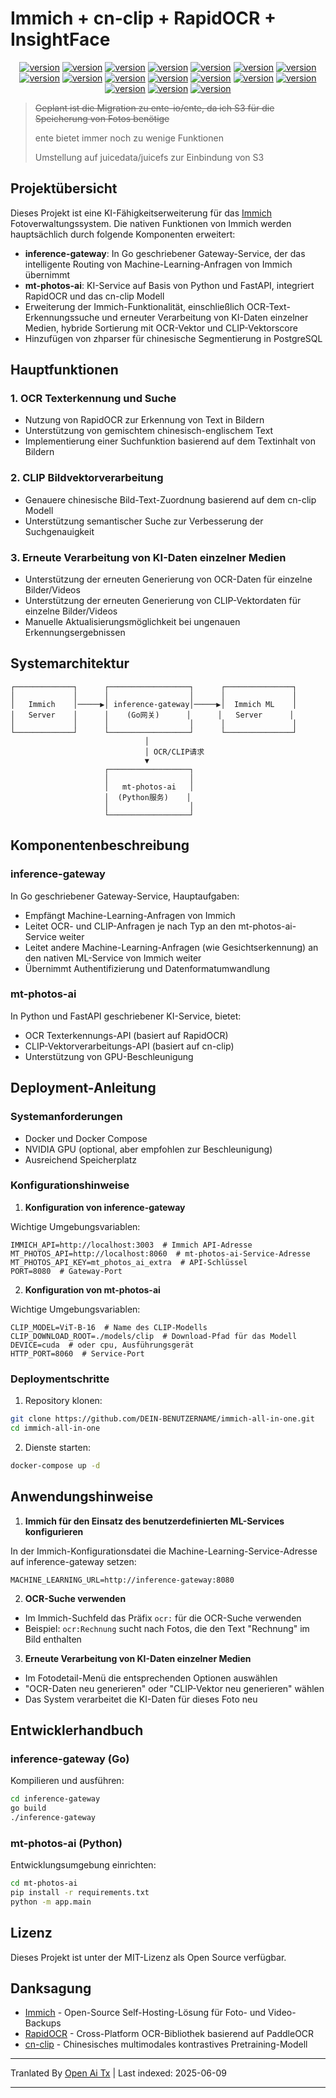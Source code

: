 # Immich + cn-clip + RapidOCR + InsightFace

<div style="text-align: center"><p><a href="https://openaitx.github.io/view.html?user=eric-gitta-moore&project=immich-all-in-one&lang=en"><img src="https://img.shields.io/badge/EN-white" alt="version"></a> <a href="https://openaitx.github.io/view.html?user=eric-gitta-moore&project=immich-all-in-one&lang=zh-CN"><img src="https://img.shields.io/badge/简中-white" alt="version"></a> <a href="https://openaitx.github.io/view.html?user=eric-gitta-moore&project=immich-all-in-one&lang=zh-TW"><img src="https://img.shields.io/badge/繁中-white" alt="version"></a> <a href="https://openaitx.github.io/view.html?user=eric-gitta-moore&project=immich-all-in-one&lang=ja"><img src="https://img.shields.io/badge/日本語-white" alt="version"></a> <a href="https://openaitx.github.io/view.html?user=eric-gitta-moore&project=immich-all-in-one&lang=ko"><img src="https://img.shields.io/badge/한국어-white" alt="version"></a> <a href="https://openaitx.github.io/view.html?user=eric-gitta-moore&project=immich-all-in-one&lang=th"><img src="https://img.shields.io/badge/ไทย-white" alt="version"></a> <a href="https://openaitx.github.io/view.html?user=eric-gitta-moore&project=immich-all-in-one&lang=fr"><img src="https://img.shields.io/badge/Français-white" alt="version"></a> <a href="https://openaitx.github.io/view.html?user=eric-gitta-moore&project=immich-all-in-one&lang=de"><img src="https://img.shields.io/badge/Deutsch-white" alt="version"></a> <a href="https://openaitx.github.io/view.html?user=eric-gitta-moore&project=immich-all-in-one&lang=es"><img src="https://img.shields.io/badge/Español-white" alt="version"></a> <a href="https://openaitx.github.io/view.html?user=eric-gitta-moore&project=immich-all-in-one&lang=it"><img src="https://img.shields.io/badge/Italiano-white" alt="version"></a> <a href="https://openaitx.github.io/view.html?user=eric-gitta-moore&project=immich-all-in-one&lang=ru"><img src="https://img.shields.io/badge/Русский-white" alt="version"></a> <a href="https://openaitx.github.io/view.html?user=eric-gitta-moore&project=immich-all-in-one&lang=pt"><img src="https://img.shields.io/badge/Português-white" alt="version"></a> <a href="https://openaitx.github.io/view.html?user=eric-gitta-moore&project=immich-all-in-one&lang=nl"><img src="https://img.shields.io/badge/Nederlands-white" alt="version"></a> <a href="https://openaitx.github.io/view.html?user=eric-gitta-moore&project=immich-all-in-one&lang=pl"><img src="https://img.shields.io/badge/Polski-white" alt="version"></a> <a href="https://openaitx.github.io/view.html?user=eric-gitta-moore&project=immich-all-in-one&lang=ar"><img src="https://img.shields.io/badge/العربية-white" alt="version"></a> <a href="https://openaitx.github.io/view.html?user=eric-gitta-moore&project=immich-all-in-one&lang=tr"><img src="https://img.shields.io/badge/Türkçe-white" alt="version"></a> <a href="https://openaitx.github.io/view.html?user=eric-gitta-moore&project=immich-all-in-one&lang=vi"><img src="https://img.shields.io/badge/Tiếng Việt-white" alt="version"></a> </p></div>

> ~~Geplant ist die Migration zu ente-io/ente, da ich S3 für die Speicherung von Fotos benötige~~
> 
> ente bietet immer noch zu wenige Funktionen
> 
> Umstellung auf juicedata/juicefs zur Einbindung von S3

## Projektübersicht

Dieses Projekt ist eine KI-Fähigkeitserweiterung für das [Immich](https://github.com/immich-app/immich) Fotoverwaltungssystem. Die nativen Funktionen von Immich werden hauptsächlich durch folgende Komponenten erweitert:

- **inference-gateway**: In Go geschriebener Gateway-Service, der das intelligente Routing von Machine-Learning-Anfragen von Immich übernimmt
- **mt-photos-ai**: KI-Service auf Basis von Python und FastAPI, integriert RapidOCR und das cn-clip Modell
- Erweiterung der Immich-Funktionalität, einschließlich OCR-Text-Erkennungssuche und erneuter Verarbeitung von KI-Daten einzelner Medien, hybride Sortierung mit OCR-Vektor und CLIP-Vektorscore
- Hinzufügen von zhparser für chinesische Segmentierung in PostgreSQL

## Hauptfunktionen

### 1. OCR Texterkennung und Suche

- Nutzung von RapidOCR zur Erkennung von Text in Bildern
- Unterstützung von gemischtem chinesisch-englischem Text
- Implementierung einer Suchfunktion basierend auf dem Textinhalt von Bildern

### 2. CLIP Bildvektorverarbeitung

- Genauere chinesische Bild-Text-Zuordnung basierend auf dem cn-clip Modell
- Unterstützung semantischer Suche zur Verbesserung der Suchgenauigkeit

### 3. Erneute Verarbeitung von KI-Daten einzelner Medien

- Unterstützung der erneuten Generierung von OCR-Daten für einzelne Bilder/Videos
- Unterstützung der erneuten Generierung von CLIP-Vektordaten für einzelne Bilder/Videos
- Manuelle Aktualisierungsmöglichkeit bei ungenauen Erkennungsergebnissen

## Systemarchitektur

```
┌─────────────┐      ┌──────────────────┐      ┌───────────────┐
│             │      │                  │      │               │
│   Immich    │─────▶│ inference-gateway│─────▶│  Immich ML    │
│   Server    │      │    (Go网关)      │      │   Server      │
│             │      │                  │      │               │
└─────────────┘      └──────────────────┘      └───────────────┘
                              │
                              │ OCR/CLIP请求
                              ▼
                     ┌──────────────────┐
                     │                  │
                     │   mt-photos-ai   │
                     │  (Python服务)    │
                     │                  │
                     └──────────────────┘
```

## Komponentenbeschreibung

### inference-gateway

In Go geschriebener Gateway-Service, Hauptaufgaben:
- Empfängt Machine-Learning-Anfragen von Immich
- Leitet OCR- und CLIP-Anfragen je nach Typ an den mt-photos-ai-Service weiter
- Leitet andere Machine-Learning-Anfragen (wie Gesichtserkennung) an den nativen ML-Service von Immich weiter
- Übernimmt Authentifizierung und Datenformatumwandlung

### mt-photos-ai

In Python und FastAPI geschriebener KI-Service, bietet:
- OCR Texterkennungs-API (basiert auf RapidOCR)
- CLIP-Vektorverarbeitungs-API (basiert auf cn-clip)
- Unterstützung von GPU-Beschleunigung

## Deployment-Anleitung

### Systemanforderungen

- Docker und Docker Compose
- NVIDIA GPU (optional, aber empfohlen zur Beschleunigung)
- Ausreichend Speicherplatz

### Konfigurationshinweise

1. **Konfiguration von inference-gateway**

Wichtige Umgebungsvariablen:
```
IMMICH_API=http://localhost:3003  # Immich API-Adresse
MT_PHOTOS_API=http://localhost:8060  # mt-photos-ai-Service-Adresse
MT_PHOTOS_API_KEY=mt_photos_ai_extra  # API-Schlüssel
PORT=8080  # Gateway-Port
```

2. **Konfiguration von mt-photos-ai**

Wichtige Umgebungsvariablen:
```
CLIP_MODEL=ViT-B-16  # Name des CLIP-Modells
CLIP_DOWNLOAD_ROOT=./models/clip  # Download-Pfad für das Modell
DEVICE=cuda  # oder cpu, Ausführungsgerät
HTTP_PORT=8060  # Service-Port
```

### Deploymentschritte

1. Repository klonen:
```bash
git clone https://github.com/DEIN-BENUTZERNAME/immich-all-in-one.git
cd immich-all-in-one
```

2. Dienste starten:
```bash
docker-compose up -d
```

## Anwendungshinweise

1. **Immich für den Einsatz des benutzerdefinierten ML-Services konfigurieren**

In der Immich-Konfigurationsdatei die Machine-Learning-Service-Adresse auf inference-gateway setzen:
```
MACHINE_LEARNING_URL=http://inference-gateway:8080
```

2. **OCR-Suche verwenden**

- Im Immich-Suchfeld das Präfix `ocr:` für die OCR-Suche verwenden
- Beispiel: `ocr:Rechnung` sucht nach Fotos, die den Text "Rechnung" im Bild enthalten

3. **Erneute Verarbeitung von KI-Daten einzelner Medien**

- Im Fotodetail-Menü die entsprechenden Optionen auswählen
- "OCR-Daten neu generieren" oder "CLIP-Vektor neu generieren" wählen
- Das System verarbeitet die KI-Daten für dieses Foto neu

## Entwicklerhandbuch

### inference-gateway (Go)

Kompilieren und ausführen:
```bash
cd inference-gateway
go build
./inference-gateway
```

### mt-photos-ai (Python)

Entwicklungsumgebung einrichten:
```bash
cd mt-photos-ai
pip install -r requirements.txt
python -m app.main
```

## Lizenz

Dieses Projekt ist unter der MIT-Lizenz als Open Source verfügbar.

## Danksagung

- [Immich](https://github.com/immich-app/immich) - Open-Source Self-Hosting-Lösung für Foto- und Video-Backups
- [RapidOCR](https://github.com/RapidAI/RapidOCR) - Cross-Platform OCR-Bibliothek basierend auf PaddleOCR
- [cn-clip](https://github.com/OFA-Sys/Chinese-CLIP) - Chinesisches multimodales kontrastives Pretraining-Modell

---

Tranlated By [Open Ai Tx](https://github.com/OpenAiTx/OpenAiTx) | Last indexed: 2025-06-09

---